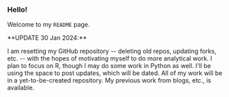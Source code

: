 ### Hello!

Welcome to my `README` page.

<p>**UPDATE 30 Jan 2024:**</p>
<p>I am resetting my GitHub repository -- deleting old repos, updating forks, etc. -- with the hopes of motivating myself to do more analytical work.
I plan to focus on R, though I may do some work in Python as well.
I'll be using the space to post updates, which will be dated.  All of my work will be in a yet-to-be-created repository.  My previous work from blogs, etc., is available.</p>
<br>

<!--
**richard-ian-carpenter/richard-ian-carpenter** is a ✨ _special_ ✨ repository because its `README.md` (this file) appears on your GitHub profile.

Here are some ideas to get you started:

- 🔭 I’m currently working on ...
- 🌱 I’m currently learning ...
- 👯 I’m looking to collaborate on ...
- 🤔 I’m looking for help with ...
- 💬 Ask me about ...
- 📫 How to reach me: ...
- 😄 Pronouns: ...
- ⚡ Fun fact: ...
-->
